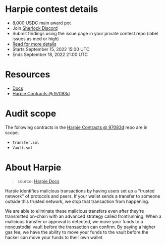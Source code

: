 # Harpie contest details

- 8,000 USDC main award pot
- Join [Sherlock Discord](https://discord.gg/MABEWyASkp)
- Submit findings using the issue page in your private contest repo (label issues as med or high)
- [Read for more details](https://docs.sherlock.xyz/audits/watsons)
- Starts September 15, 2022 15:00 UTC
- Ends September 18, 2022 21:00 UTC

# Resources

- [Docs](https://harpie.gitbook.io/welcome-to-the-harpie-docs)
- [Harpie Contracts @ 97083d](https://github.com/Harpieio/contracts/tree/97083d7ce8ae9d85e29a139b1e981464ff92b89e)

# Audit scope

The following contracts in the [Harpie Contracts @ 97083d](https://github.com/Harpieio/contracts/tree/97083d7ce8ae9d85e29a139b1e981464ff92b89e) repo are in scope.

- `Transfer.sol`
- `Vault.sol`

# About Harpie

> source: [Harpie Docs](https://harpie.gitbook.io/welcome-to-the-harpie-docs/about/whitepaper#how-it-works-summary)

Harpie identifies malicious transactions by having users set up a "trusted network" of protocols and peers. If your wallet sends a transfer to someone outside this trusted network, we stop that transaction from happening.

We are able to eliminate these malicious transfers even after they're transmitted on-chain with an advanced strategy called frontrunning. When a malicious transfer or approval is detected, we move your funds to a noncustodial vault before the transaction can confirm. By paying a higher gas fee, we have the ability to move your funds to the vault before the hacker can move your funds to their own wallet.
